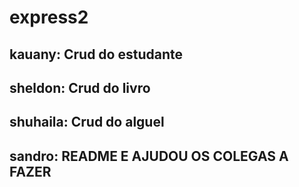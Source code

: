 # express2

## kauany: Crud do estudante
## sheldon: Crud do livro 
## shuhaila: Crud do alguel 
## sandro: README E AJUDOU OS COLEGAS A FAZER 
